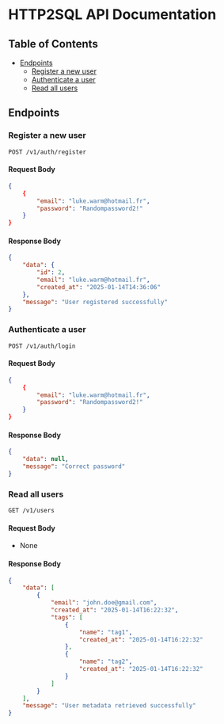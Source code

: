 # HTTP2SQL API Documentation

## Table of Contents

- [Endpoints](#endpoints)
  - [Register a new user](#register-a-new-user)
  - [Authenticate a user](#authenticate-a-user)
  - [Read all users](#read-all-users)

## Endpoints

### Register a new user

```http
POST /v1/auth/register
```

#### Request Body

```json
{
    {
        "email": "luke.warm@hotmail.fr",
        "password": "Randompassword2!"
    }
}
```

#### Response Body

```json
{
    "data": {
        "id": 2,
        "email": "luke.warm@hotmail.fr",
        "created_at": "2025-01-14T14:36:06"
    },
    "message": "User registered successfully"
}
```

### Authenticate a user

```http
POST /v1/auth/login
```

#### Request Body

```json
{
    {
        "email": "luke.warm@hotmail.fr",
        "password": "Randompassword2!"
    }
}
```

#### Response Body

```json
{
    "data": null,
    "message": "Correct password"
}
```

### Read all users

```http
GET /v1/users
```

#### Request Body

- None

#### Response Body

```json
{
    "data": [
        {
            "email": "john.doe@gmail.com",
            "created_at": "2025-01-14T16:22:32",
            "tags": [
                {
                    "name": "tag1",
                    "created_at": "2025-01-14T16:22:32"
                },
                {
                    "name": "tag2",
                    "created_at": "2025-01-14T16:22:32"
                }
            ]
        }
    ],
    "message": "User metadata retrieved successfully"
}
```